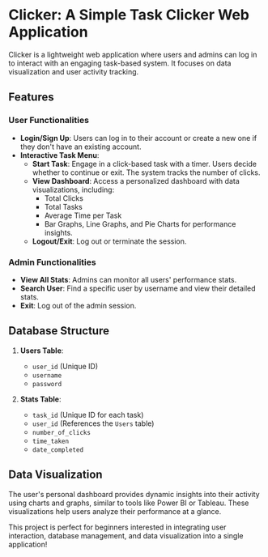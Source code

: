 # Clicker: A Simple Task Clicker Web Application  

Clicker is a lightweight web application where users and admins can log in to interact with an engaging task-based system. It focuses on data visualization and user activity tracking.  

## Features  

### User Functionalities  
- **Login/Sign Up**: Users can log in to their account or create a new one if they don't have an existing account.  
- **Interactive Task Menu**:  
  - **Start Task**: Engage in a click-based task with a timer. Users decide whether to continue or exit. The system tracks the number of clicks.  
  - **View Dashboard**: Access a personalized dashboard with data visualizations, including:  
    - Total Clicks  
    - Total Tasks  
    - Average Time per Task  
    - Bar Graphs, Line Graphs, and Pie Charts for performance insights.  
  - **Logout/Exit**: Log out or terminate the session.  

### Admin Functionalities  
- **View All Stats**: Admins can monitor all users' performance stats.  
- **Search User**: Find a specific user by username and view their detailed stats.  
- **Exit**: Log out of the admin session.  

## Database Structure  
1. **Users Table**:  
   - `user_id` (Unique ID)  
   - `username`  
   - `password`  

2. **Stats Table**:  
   - `task_id` (Unique ID for each task)  
   - `user_id` (References the `Users` table)  
   - `number_of_clicks`  
   - `time_taken`  
   - `date_completed`  

## Data Visualization  
The user's personal dashboard provides dynamic insights into their activity using charts and graphs, similar to tools like Power BI or Tableau. These visualizations help users analyze their performance at a glance.  

This project is perfect for beginners interested in integrating user interaction, database management, and data visualization into a single application!
